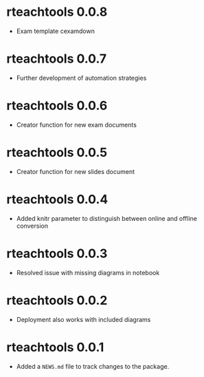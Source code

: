 # rteachtools 0.0.8

* Exam template cexamdown

# rteachtools 0.0.7

* Further development of automation strategies

# rteachtools 0.0.6

* Creator function for new exam documents

# rteachtools 0.0.5

* Creator function for new slides document

# rteachtools 0.0.4

* Added knitr parameter to distinguish between online and offline conversion

# rteachtools 0.0.3

* Resolved issue with missing diagrams in notebook

# rteachtools 0.0.2

* Deployment also works with included diagrams

# rteachtools 0.0.1

* Added a `NEWS.md` file to track changes to the package.

